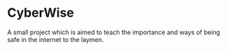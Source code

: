 # CyberWise
A small project which is aimed to teach the importance and ways of being safe in the internet to the laymen.
